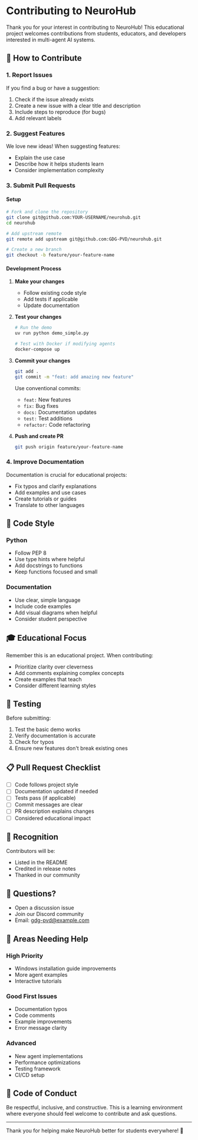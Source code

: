 # Contributing to NeuroHub

Thank you for your interest in contributing to NeuroHub! This educational project welcomes contributions from students, educators, and developers interested in multi-agent AI systems.

## 🤝 How to Contribute

### 1. Report Issues

If you find a bug or have a suggestion:
1. Check if the issue already exists
2. Create a new issue with a clear title and description
3. Include steps to reproduce (for bugs)
4. Add relevant labels

### 2. Suggest Features

We love new ideas! When suggesting features:
- Explain the use case
- Describe how it helps students learn
- Consider implementation complexity

### 3. Submit Pull Requests

#### Setup

```bash
# Fork and clone the repository
git clone git@github.com:YOUR-USERNAME/neurohub.git
cd neurohub

# Add upstream remote
git remote add upstream git@github.com:GDG-PVD/neurohub.git

# Create a new branch
git checkout -b feature/your-feature-name
```

#### Development Process

1. **Make your changes**
   - Follow existing code style
   - Add tests if applicable
   - Update documentation

2. **Test your changes**
   ```bash
   # Run the demo
   uv run python demo_simple.py
   
   # Test with Docker if modifying agents
   docker-compose up
   ```

3. **Commit your changes**
   ```bash
   git add .
   git commit -m "feat: add amazing new feature"
   ```
   
   Use conventional commits:
   - `feat:` New features
   - `fix:` Bug fixes
   - `docs:` Documentation updates
   - `test:` Test additions
   - `refactor:` Code refactoring

4. **Push and create PR**
   ```bash
   git push origin feature/your-feature-name
   ```

### 4. Improve Documentation

Documentation is crucial for educational projects:
- Fix typos and clarify explanations
- Add examples and use cases
- Create tutorials or guides
- Translate to other languages

## 📝 Code Style

### Python
- Follow PEP 8
- Use type hints where helpful
- Add docstrings to functions
- Keep functions focused and small

### Documentation
- Use clear, simple language
- Include code examples
- Add visual diagrams when helpful
- Consider student perspective

## 🎓 Educational Focus

Remember this is an educational project. When contributing:
- Prioritize clarity over cleverness
- Add comments explaining complex concepts
- Create examples that teach
- Consider different learning styles

## 🧪 Testing

Before submitting:
1. Test the basic demo works
2. Verify documentation is accurate
3. Check for typos
4. Ensure new features don't break existing ones

## 📋 Pull Request Checklist

- [ ] Code follows project style
- [ ] Documentation updated if needed
- [ ] Tests pass (if applicable)
- [ ] Commit messages are clear
- [ ] PR description explains changes
- [ ] Considered educational impact

## 🌟 Recognition

Contributors will be:
- Listed in the README
- Credited in release notes
- Thanked in our community

## 💬 Questions?

- Open a discussion issue
- Join our Discord community
- Email: gdg-pvd@example.com

## 🚀 Areas Needing Help

### High Priority
- Windows installation guide improvements
- More agent examples
- Interactive tutorials

### Good First Issues
- Documentation typos
- Code comments
- Example improvements
- Error message clarity

### Advanced
- New agent implementations
- Performance optimizations
- Testing framework
- CI/CD setup

## 📜 Code of Conduct

Be respectful, inclusive, and constructive. This is a learning environment where everyone should feel welcome to contribute and ask questions.

---

Thank you for helping make NeuroHub better for students everywhere! 🎉